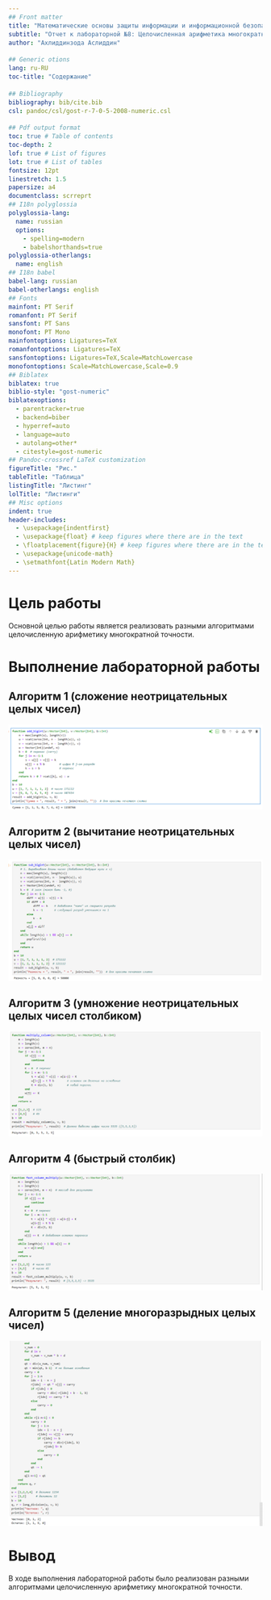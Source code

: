 ```yaml
---
## Front matter
title: "Математические основы защиты информации и информационной безопасности"
subtitle: "Отчет к лабораторной №8: Целочисленная арифметика многократной точности"
author: "Ахлиддинзода Аслиддин"

## Generic otions
lang: ru-RU
toc-title: "Содержание"

## Bibliography
bibliography: bib/cite.bib
csl: pandoc/csl/gost-r-7-0-5-2008-numeric.csl

## Pdf output format
toc: true # Table of contents
toc-depth: 2
lof: true # List of figures
lot: true # List of tables
fontsize: 12pt
linestretch: 1.5
papersize: a4
documentclass: scrreprt
## I18n polyglossia
polyglossia-lang:
  name: russian
  options:
	- spelling=modern
	- babelshorthands=true
polyglossia-otherlangs:
  name: english
## I18n babel
babel-lang: russian
babel-otherlangs: english
## Fonts
mainfont: PT Serif
romanfont: PT Serif
sansfont: PT Sans
monofont: PT Mono
mainfontoptions: Ligatures=TeX
romanfontoptions: Ligatures=TeX
sansfontoptions: Ligatures=TeX,Scale=MatchLowercase
monofontoptions: Scale=MatchLowercase,Scale=0.9
## Biblatex
biblatex: true
biblio-style: "gost-numeric"
biblatexoptions:
  - parentracker=true
  - backend=biber
  - hyperref=auto
  - language=auto
  - autolang=other*
  - citestyle=gost-numeric
## Pandoc-crossref LaTeX customization
figureTitle: "Рис."
tableTitle: "Таблица"
listingTitle: "Листинг"
lolTitle: "Листинги"
## Misc options
indent: true
header-includes:
  - \usepackage{indentfirst}
  - \usepackage{float} # keep figures where there are in the text
  - \floatplacement{figure}{H} # keep figures where there are in the text
  - \usepackage{unicode-math}
  - \setmathfont{Latin Modern Math}
---
```


# Цель работы
Основной целью работы является реализовать разными алгоритмами целочисленную арифметику многократной точности.

# Выполнение лабораторной работы

## Алгоритм 1 (сложение неотрицательных целых чисел)
![](image/1.PNG)

## Алгоритм 2 (вычитание неотрицательных целых чисел)
![](image/2.PNG)

## Алгоритм 3 (умножение неотрицательных целых чисел столбиком)
![](image/3.PNG)

## Алгоритм 4 (быстрый столбик)
![](image/4.PNG)

## Алгоритм 5 (деление многоразрыдных целых чисел)
![](image/5.PNG)

# Вывод
В ходе выполнения лабораторной работы было реализован разными алгоритмами целочисленную арифметику многократной точности.